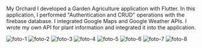 My Orchard
I developed a Garden Agriculture application with Flutter. In this application, I performed "Authentication and CRUD" operations with the firebase database. 
I integrated Google Maps and Google Weather APIs. I wrote my own API for plant information and integrated it into the application.

![foto-1](https://github.com/atakanarslan06/MyOrchard/assets/82101800/2919ee5e-e882-435c-a92b-be56e7fb9cee)
![foto-2](https://github.com/atakanarslan06/MyOrchard/assets/82101800/d5d5b5d4-b554-4330-8cce-13d6d9a41f5f)
![foto-3](https://github.com/atakanarslan06/MyOrchard/assets/82101800/4de075fb-6931-4999-ba1d-87a9fc644a15)
![foto-4](https://github.com/atakanarslan06/MyOrchard/assets/82101800/f45d9885-a637-465a-bf9c-2209aabe1c20)
![foto-5](https://github.com/atakanarslan06/MyOrchard/assets/82101800/ddcf2526-5176-489c-93d7-3753eaca2589)
![foto-6](https://github.com/atakanarslan06/MyOrchard/assets/82101800/528c1b02-18ed-41ec-b158-1d3b74c0a1b9)
![foto-7](https://github.com/atakanarslan06/MyOrchard/assets/82101800/2a96c6fc-2c77-46dc-b6e1-eb4b2160ec92)
![foto-8](https://github.com/atakanarslan06/MyOrchard/assets/82101800/4a513220-3700-4f3d-85af-18ec6dbcb917)
